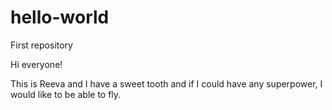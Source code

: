 # hello-world
First repository

Hi everyone!

This is Reeva and I have a sweet tooth and if I could have any superpower, 
I would like to be able to fly.
